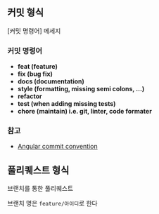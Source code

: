 ## 커밋 형식

[커밋 명령어] 메세지

### 커밋 명령어

- **feat (feature)**
- **fix (bug fix)**
- **docs (documentation)**
- **style (formatting, missing semi colons, …)**
- **refactor**
- **test (when adding missing tests)**
- **chore (maintain) i.e. git, linter, code formater**

### 참고

- [Angular commit convention](https://docs.google.com/document/d/1QrDFcIiPjSLDn3EL15IJygNPiHORgU1_OOAqWjiDU5Y/edit)

## 풀리퀘스트 형식

브랜치를 통한 풀리퀘스트

브랜치 명은 `feature/아이디`로 한다
